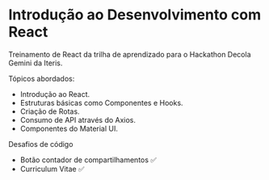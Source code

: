 # Introdução ao Desenvolvimento com React

Treinamento de React da trilha de aprendizado para o Hackathon Decola Gemini da Iteris.


Tópicos abordados:

- Introdução ao React.
- Estruturas básicas como Componentes e Hooks.
- Criação de Rotas.
- Consumo de API através do Axios.
- Componentes do Material UI.

Desafios de código

- Botão contador de compartilhamentos :white_check_mark: 
- Curriculum Vitae :white_check_mark: 

